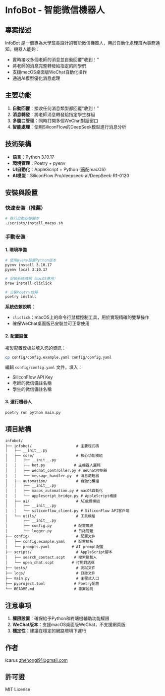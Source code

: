 # InfoBot - 智能微信機器人

## 專案描述

InfoBot 是一個專為大學班長設計的智能微信機器人，用於自動化處理班內事務通知。機器人能夠：

- 實時接收多個老師的消息並自動回覆"收到！"
- 將老師的消息完整轉發給指定的同學們
- 支援macOS桌面版WeChat自動化操作
- 通過AI模型優化消息處理

## 主要功能

1. **自動回覆**：接收任何消息類型都回覆"收到！"
2. **消息轉發**：將老師消息轉發給指定學生群組
3. **多窗口管理**：同時打開多個WeChat對話窗口
4. **智能處理**：使用SiliconFlow的DeepSeek模型進行消息分析

## 技術架構

- **語言**：Python 3.10.17
- **環境管理**：Poetry + pyenv
- **UI自動化**：AppleScript + Python (適配macOS)
- **AI模型**：SiliconFlow Pro/deepseek-ai/DeepSeek-R1-0120

## 安裝與設置

### 快速安裝（推薦）

```bash
# 執行自動安裝腳本
./scripts/install_macos.sh
```

### 手動安裝

#### 1. 環境準備

```bash
# 使用pyenv設置Python版本
pyenv install 3.10.17
pyenv local 3.10.17

# 安裝系統依賴（macOS專用）
brew install cliclick

# 安裝Poetry依賴
poetry install
```

**系統依賴說明**：
- `cliclick`：macOS上的命令行鼠標控制工具，用於實現精確的雙擊操作
- 確保WeChat桌面版已安裝並可正常使用

#### 2. 配置設置

複製配置模板並填入您的資訊：

```bash
cp config/config.example.yaml config/config.yaml
```

編輯 `config/config.yaml` 文件，填入：
- SiliconFlow API Key
- 老師的微信備註名稱
- 學生的微信備註名稱

#### 3. 運行機器人

```bash
poetry run python main.py
```

## 項目結構

```
infobot/
├── infobot/                    # 主要程式碼
│   ├── __init__.py
│   ├── core/                   # 核心功能模組
│   │   ├── __init__.py
│   │   ├── bot.py             # 主機器人邏輯
│   │   ├── wechat_controller.py # WeChat控制器
│   │   └── message_handler.py  # 消息處理器
│   ├── automation/             # 自動化模組
│   │   ├── __init__.py
│   │   ├── macos_automation.py # macOS自動化
│   │   └── applescript_bridge.py # AppleScript橋接
│   ├── ai/                     # AI處理模組
│   │   ├── __init__.py
│   │   └── siliconflow_client.py # SiliconFlow API客戶端
│   └── utils/                  # 工具模組
│       ├── __init__.py
│       ├── config.py          # 配置管理
│       └── logger.py          # 日誌管理
├── config/                     # 配置文件
│   ├── config.example.yaml    # 配置模板
│   └── prompts.yaml          # AI prompt配置
├── scripts/                    # AppleScript腳本
│   ├── search_contact.scpt    # 搜索聯繫人
│   └── open_chat.scpt        # 打開對話框
├── tests/                      # 測試文件
├── logs/                       # 日誌文件
├── main.py                     # 主程式入口
├── pyproject.toml             # Poetry配置
└── README.md                  # 專案說明
```

## 注意事項

1. **權限設置**：確保給予Python和終端機輔助功能權限
2. **WeChat版本**：支援macOS桌面版WeChat，不支援網頁版
3. **穩定性**：建議在穩定的網路環境下運行

## 作者

Icarus <zhehongl91@gmail.com>

## 許可證

MIT License 